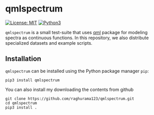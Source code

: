 # qmlspectrum

[![License: MIT](https://img.shields.io/badge/License-MIT-yellow.svg)](https://opensource.org/licenses/MIT)
[![Python3](https://img.shields.io/badge/Language-Python3-red.svg)](https://www.python.org/download/releases/3.0/)

`qmlspectrum` is a small test-suite that uses [qml](https://www.qmlcode.org/) package for modeling spectra as continuous functions. In this repository, we also distribute specialized datasets and example scripts.

## Installation

`qmlspectrum` can be installed using the Python package manager `pip`:

```
pip3 install qmlspectrum
```

You can also install my downloading the contents from github

```
git clone https://github.com/raghurama123/qmlspectrum.git
cd qmlspectrum
pip3 install .
```
